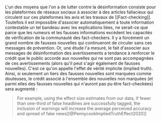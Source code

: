 L'un des moyens que l'on a de lutter contre la désinformation consiste pour les plateformes de réseaux sociaux à associer à des articles fallacieux qui circulent sur ces plateformes les avis et les travaux de [[Fact-checking]]. 
Toutefois il est impossible d'associer automatiquement à toute information contestable un tel bandeau avec les explications liées, ne serait-ce que parce que les rumeurs et les fausses informations excèdent les capacités de vérification de la communauté des fact-checkers. 
Il y a forcément un grand nombre de fausses nouvelles qui continueront de circuler sans ces messages de prévention. Or, une étude l'a mesuré, le fait d'associer aux messages de désinformation des avertissements a tendance à renforcer le crédit que le public accorde aux nouvelles qui ne sont pas accompagnées de ces avertissements (alors qu'il peut s'agir également de fausses nouvelles). C'est ce qu'on appelle l'effet de vérité implicite (implied truth). 
Ainsi, si seulement un tiers des fausses nouvelles sont marquées comme douteuses, le crédit associé à l'ensemble des nouvelles non marquées (et parmi elles des fausses nouvelles qui n'auront pas pu être fact-checkées) sera augmenté :

>For example, using the effect size estimates from our data, if fewer than one-third of false headlines are successfully tagged, the inclusion of warnings will increase the average perceived accuracy and spread of fake news[[@PennycookImpliedTruthEffect2020]]